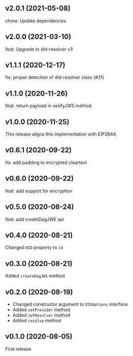 ## v2.0.1 (2021-05-08)
chore: Update dependencies

## v2.0.0 (2021-03-10)
feat: Upgrade to did-resolver v3

## v1.1.1 (2020-12-17)
fix: proper detection of did-resolver class (#21)

## v1.1.0 (2020-11-26)
feat: return payload in verifyJWS method

## v1.0.0 (2020-11-25)
This release aligns this implementation with EIP2844.

## v0.6.1 (2020-09-22)

fix: add padding to encrypted cleartext

## v0.6.0 (2020-09-22)

feat: add support for encryption

## v0.5.0 (2020-08-24)

feat: add createDagJWE api

## v0.4.0 (2020-08-21)

Changed `DID` property to `id`

## v0.3.0 (2020-08-21)

Added `createDagJWS` method

## v0.2.0 (2020-08-19)

- Changed constructor argument to `DIDOptions` interface
- Added `setProvider` method
- Added `setResolver` method
- Added `resolve` method

## v0.1.0 (2020-08-05)

First release
